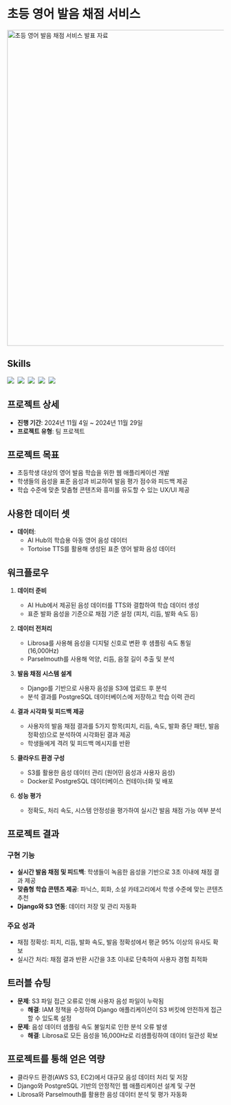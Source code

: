# 초등 영어 발음 채점 서비스
<img width="734" alt="초등 영어 발음 채점 서비스 발표 자료" src="https://github.com/user-attachments/assets/epa.png"/>

## Skills
<img src="https://img.shields.io/badge/Django-092E20?style=for-the-badge&logo=django&logoColor=white"/>&nbsp;
<img src="https://img.shields.io/badge/PostgreSQL-336791?style=for-the-badge&logo=postgresql&logoColor=white"/>&nbsp;
<img src="https://img.shields.io/badge/librosa-0.10.0-brightgreen?style=for-the-badge&logo=python&logoColor=white"/>&nbsp;
<img src="https://img.shields.io/badge/Parselmouth-0.4.5-brightgreen?style=for-the-badge&logo=python&logoColor=white"/>&nbsp;
<img src="https://img.shields.io/badge/AWS_S3-569A31?style=for-the-badge&logo=amazons3&logoColor=white"/>&nbsp;

## 프로젝트 상세

- **진행 기간**: 2024년 11월 4일 ~ 2024년 11월 29일
- **프로젝트 유형**: 팀 프로젝트

## 프로젝트 목표
- 초등학생 대상의 영어 발음 학습을 위한 웹 애플리케이션 개발
- 학생들의 음성을 표준 음성과 비교하여 발음 평가 점수와 피드백 제공
- 학습 수준에 맞춘 맞춤형 콘텐츠와 흥미를 유도할 수 있는 UX/UI 제공

## 사용한 데이터 셋
- **데이터**:
  - AI Hub의 학습용 아동 영어 음성 데이터
  - Tortoise TTS를 활용해 생성된 표준 영어 발화 음성 데이터

## 워크플로우

1. **데이터 준비**
   - AI Hub에서 제공된 음성 데이터를 TTS와 결합하여 학습 데이터 생성
   - 표준 발화 음성을 기준으로 채점 기준 설정 (피치, 리듬, 발화 속도 등)

2. **데이터 전처리**
   - Librosa를 사용해 음성을 디지털 신호로 변환 후 샘플링 속도 통일 (16,000Hz)
   - Parselmouth를 사용해 억양, 리듬, 음절 길이 추출 및 분석

3. **발음 채점 시스템 설계**
   - Django를 기반으로 사용자 음성을 S3에 업로드 후 분석
   - 분석 결과를 PostgreSQL 데이터베이스에 저장하고 학습 이력 관리

4. **결과 시각화 및 피드백 제공**
   - 사용자의 발음 채점 결과를 5가지 항목(피치, 리듬, 속도, 발화 중단 패턴, 발음 정확성)으로 분석하여 시각화된 결과 제공
   - 학생들에게 격려 및 피드백 메시지를 반환

5. **클라우드 환경 구성**
   - S3를 활용한 음성 데이터 관리 (원어민 음성과 사용자 음성)
   - Docker로 PostgreSQL 데이터베이스 컨테이너화 및 배포

6. **성능 평가**
   - 정확도, 처리 속도, 시스템 안정성을 평가하여 실시간 발음 채점 가능 여부 분석

## 프로젝트 결과

### 구현 기능
- **실시간 발음 채점 및 피드백**: 학생들이 녹음한 음성을 기반으로 3초 이내에 채점 결과 제공
- **맞춤형 학습 콘텐츠 제공**: 파닉스, 회화, 소설 카테고리에서 학생 수준에 맞는 콘텐츠 추천
- **Django와 S3 연동**: 데이터 저장 및 관리 자동화

### 주요 성과
- 채점 정확성: 피치, 리듬, 발화 속도, 발음 정확성에서 평균 95% 이상의 유사도 확보
- 실시간 처리: 채점 결과 반환 시간을 3초 이내로 단축하여 사용자 경험 최적화

## 트러블 슈팅

- **문제**: S3 파일 접근 오류로 인해 사용자 음성 파일이 누락됨
  - **해결**: IAM 정책을 수정하여 Django 애플리케이션이 S3 버킷에 안전하게 접근할 수 있도록 설정
- **문제**: 음성 데이터 샘플링 속도 불일치로 인한 분석 오류 발생
  - **해결**: Librosa로 모든 음성을 16,000Hz로 리샘플링하여 데이터 일관성 확보

## 프로젝트를 통해 얻은 역량

- 클라우드 환경(AWS S3, EC2)에서 대규모 음성 데이터 처리 및 저장
- Django와 PostgreSQL 기반의 안정적인 웹 애플리케이션 설계 및 구현
- Librosa와 Parselmouth를 활용한 음성 데이터 분석 및 평가 자동화

